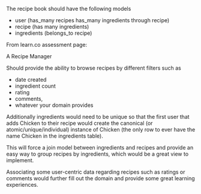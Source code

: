 The recipe book should have the following models

 - user (has_many recipes has_many ingredients through recipe)
 - recipe (has many ingredients)
 - ingredients (belongs_to recipe)

From learn.co assessment page:

A Recipe Manager 

Should provide the ability to browse recipes by different filters such as 
  - date created
  - ingredient count
  - rating
  - comments, 
  - whatever your domain provides 

Additionally ingredients would need to be unique so that the first user that adds Chicken to their recipe would create the canonical (or atomic/unique/individual) instance of Chicken (the only row to ever have the name Chicken in the ingredients table). 

This will force a join model between ingredients and recipes and provide an easy way to group recipes by ingredients, which would be a great view to implement. 

Associating some user-centric data regarding recipes such as ratings or comments would further fill out the domain and provide some great learning experiences.
